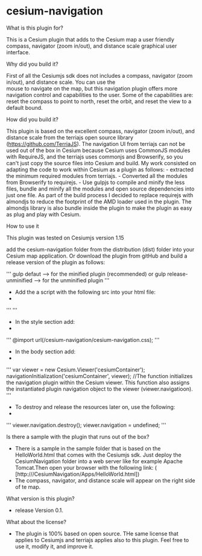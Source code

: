 # cesium-navigation

What is this plugin for?

This is a Cesium plugin that adds to the Cesium map a user friendly compass, navigator (zoom in/out), and 
distance scale graphical user interface. 

Why did you build it?

First of all the Cesiumjs sdk does not includes a compass, navigator (zoom in/out), and distance scale. You can use the  
mouse to navigate on the map, but this navigation plugin  offers more navigation control and 
capabilities to the user. Some of the capabilities are: reset the compass to point to north, reset the orbit, and 
reset the view to a default bound.

How did you build it?

This plugin is based on the excellent compass, navigator (zoom in/out), and distance scale from the terriajs open source library 
(https://github.com/TerriaJS). The navigation UI from terriajs can not be used out of the box in Cesium because Cesium
uses CommonJS modules with RequireJS, and the terriajs uses commonjs and Browserify, so you can't just 
copy the source files into Cesium and build.  My work consisted on adapting the code to work within Cesium as a plugin as follows:
    - extracted the minimum required modules from terriajs.
    - Converted all the modules from Browserify to requirejs.
    - Use gulpjs to compile and minify the less files, bundle and minify all the modules and open source dependencies 
    into just one file. As part of the build process I decided to replace requirejs with almondjs to reduce the footprint 
    of the AMD loader used in the plugin. The almondjs library is also bundle inside the plugin to make the plugin 
    as easy as plug and play with Cesium.

How to use it

This plugin was tested on Cesiumjs version 1.15

add the cesium-navigation folder from the distribution (dist) folder into your Cesium map application. Or download the plugin from gitHub and build a release version of the plugin as follows:

'''
    gulp defaut --> for the minified plugin (recommended)
    or
    gulp release-unminified --> for the unminified plugin
'''

- Add the a script with the following src into your html file:
-
'''
     <script src="<path>/cesium-navigation/cesium-navigation.js"  ></script>
'''
     
- In the style section add: 
-
'''
      @import url(<path>/cesium-navigation/cesium-navigation.css);
'''

- In the body section add:
- 
'''
       var viewer = new Cesium.Viewer('cesiumContainer'); 
       navigationInitialization('cesiumContainer', viewer); //The function initializes the navigation plugin within the Cesium                viewer. This function also assigns the instantiated plugin navigation object to the viewer (viewer.navigatioon).
'''
- To destroy and release the resources later on, use the following:
- 
'''
        viewer.navigation.destroy();
        viewer.navigation = undefined;
'''

Is there a sample with  the plugin that runs out of the box?

- There is a sample in the sample folder that is based on the HelloWorld.html that comes with the Cesiumjs sdk. Just deploy the CesiumNavigation folder into a web server like for example Apache Tomcat.Then open your browser with the following link:
    ( [http://<server domain:port>/CesiumNavigation/Apps/HelloWorld.html])
- The compass, navigator, and distance scale will appear on the right side of te map.

What version is this plugin?

- release Version 0.1. 

What about the license?

 - The plugin is 100% based on open source. THe same license that applies to Cesiumjs and terriajs applies also to this plugin. Feel free to use it,  modify it, and improve it. 


